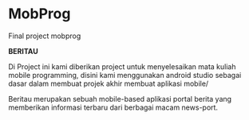 # MobProg
Final project mobprog 

**BERITAU**

Di Project ini kami diberikan project untuk menyelesaikan mata kuliah mobile programming, disini kami menggunakan android studio sebagai dasar dalam membuat projek akhir membuat aplikasi mobile/

Beritau merupakan sebuah mobile-based aplikasi portal berita yang memberikan informasi terbaru dari berbagai macam news-port.
